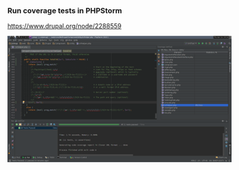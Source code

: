 <h3>Run coverage tests in PHPStorm</h3>
          <p><a href="https://www.drupal.org/node/2288559">https://www.drupal.org/node/2288559</a></p>
          <p><img src="phpstorm-coverage.png"></p>
        